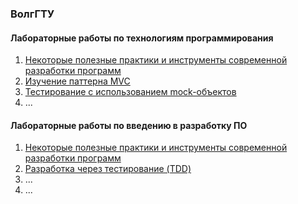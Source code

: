 ### ВолгГТУ
#### Лабораторные работы по технологиям программирования
1. [Некоторые полезные практики и инструменты современной разработки программ](https://github.com/citrux/programming-technologies-1)
2. [Изучение паттерна MVC](https://github.com/citrux/programming-technologies-2)
3. [Тестирование с использованием mock-объектов](https://github.com/citrux/programming-technologies-3)
4. ...

#### Лабораторные работы по введению в разработку ПО
1. [Некоторые полезные практики и инструменты современной разработки программ](https://github.com/citrux/introduction-to-software-development-1)
2. [Разработка через тестирование (TDD)](https://github.com/citrux/introduction-to-software-development-2)
3. ...
4. ...
